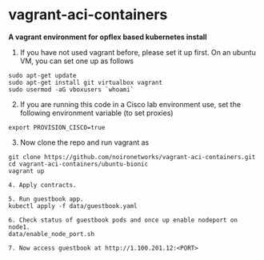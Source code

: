 # vagrant-aci-containers
**A vagrant environment for opflex based kubernetes install**

1. If you have not used vagrant before, please set it up first. On an ubuntu VM, you can set one up as follows
```
sudo apt-get update
sudo apt-get install git virtualbox vagrant
sudo usermod -aG vboxusers `whoami`
```
2. If you are running this code in a Cisco lab environment use, set the following environment variable (to set proxies)
```
export PROVISION_CISCO=true
```
3. Now clone the repo and run vagrant as
```
git clone https://github.com/noironetworks/vagrant-aci-containers.git
cd vagrant-aci-containers/ubuntu-bionic
vagrant up

4. Apply contracts.

5. Run guestbook app.
kubectl apply -f data/guestbook.yaml

6. Check status of guestbook pods and once up enable nodeport on node1.
data/enable_node_port.sh

7. Now access guestbook at http://1.100.201.12:<PORT>

```
